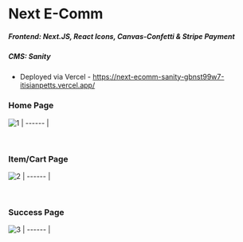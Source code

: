 # Next E-Comm

##### Frontend: Next.JS, React Icons, Canvas-Confetti & Stripe Payment
##### CMS: Sanity
- Deployed via Vercel -  https://next-ecomm-sanity-gbnst99w7-itisianpetts.vercel.app/


### Home Page
![1](https://user-images.githubusercontent.com/66824231/164991305-1bf88ec7-18ad-455d-8088-56180e4dff11.jpg)
| ------ |

<br />

### Item/Cart Page
![2](https://user-images.githubusercontent.com/66824231/164991307-f92da4d9-2937-405d-a1a2-a7972d7f0903.jpg)
| ------ |

<br />


### Success Page
![3](https://user-images.githubusercontent.com/66824231/164991318-e8a69569-89dd-46f3-880e-3af8295c24e9.jpg)
| ------ |

<br />
